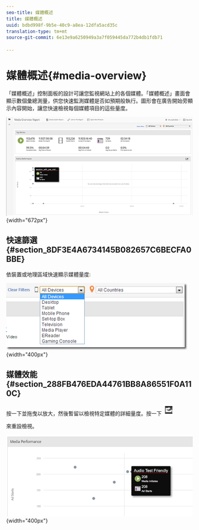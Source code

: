 ```yaml
---
seo-title: 媒體概述
title: 媒體概述
uuid: bdbd998f-9b5e-40c9-a8ea-12dfa5acd35c
translation-type: tm+mt
source-git-commit: 6e13e9a6250949a3a7f059445da772b4db1fdb71

---
```



# 媒體概述{#media-overview}

「媒體概述」控制面板的設計可讓您監視網站上的各個媒體。「媒體概述」畫面會顯示數個彙總測量，供您快速監測媒體是否如預期般執行。圖形會在廣告開始旁顯示內容開始，讓您快速檢視每個媒體項目的這些量度。

![](assets/media_overview.png){width="672px"}

## 快速篩選 {#section_8DF3E4A6734145B082657C6BECFA0BBE}

依裝置或地理區域快速顯示媒體量度:

![](assets/video-overview-report-filters.png){width="400px"}

## 媒體效能 {#section_288FB476EDA44761BB8A86551F0A110C}

按一下並拖曳以放大，然後暫留以檢視特定媒體的詳細量度。按一下  ![](assets/video-overview-report-revert.png)

來重設檢視。

![](assets/media_overview_zoom.png){width="400px"}

